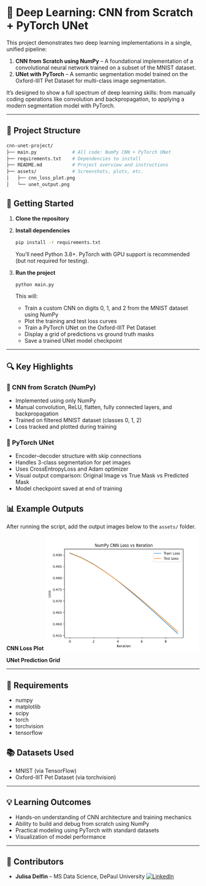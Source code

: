 # 🧠 Deep Learning: CNN from Scratch + PyTorch UNet

This project demonstrates two deep learning implementations in a single, unified pipeline:

1. **CNN from Scratch using NumPy** – A foundational implementation of a convolutional neural network trained on a subset of the MNIST dataset.
2. **UNet with PyTorch** – A semantic segmentation model trained on the Oxford-IIIT Pet Dataset for multi-class image segmentation.

It’s designed to show a full spectrum of deep learning skills: from manually coding operations like convolution and backpropagation, to applying a modern segmentation model with PyTorch.

---

## 📁 Project Structure

```bash
cnn-unet-project/
├── main.py             # All code: NumPy CNN + PyTorch UNet
├── requirements.txt    # Dependencies to install
├── README.md           # Project overview and instructions
├── assets/             # Screenshots, plots, etc.
│   ├── cnn_loss_plot.png
│   └── unet_output.png
```
## 🚀 Getting Started

1. **Clone the repository**

2. **Install dependencies**
    ```bash
    pip install -r requirements.txt
    ```
    You’ll need Python 3.8+. PyTorch with GPU support is recommended (but not required for testing).

3. **Run the project**
    ```bash
    python main.py
    ```
    This will:
    - Train a custom CNN on digits 0, 1, and 2 from the MNIST dataset using NumPy
    - Plot the training and test loss curves
    - Train a PyTorch UNet on the Oxford-IIIT Pet Dataset
    - Display a grid of predictions vs ground truth masks
    - Save a trained UNet model checkpoint

---

## 🔍 Key Highlights

### 🧮 CNN from Scratch (NumPy)
- Implemented using only NumPy
- Manual convolution, ReLU, flatten, fully connected layers, and backpropagation
- Trained on filtered MNIST dataset (classes 0, 1, 2)
- Loss tracked and plotted during training

### 🎯 PyTorch UNet
- Encoder–decoder structure with skip connections
- Handles 3-class segmentation for pet images
- Uses CrossEntropyLoss and Adam optimizer
- Visual output comparison: Original Image vs True Mask vs Predicted Mask
- Model checkpoint saved at end of training

## 📊 Example Outputs

After running the script, add the output images below to the `assets/` folder.

**CNN Loss Plot**
<img src="assets/cnn_loss_plot.png" width="400">

**UNet Prediction Grid**

---

## 🧰 Requirements

- numpy  
- matplotlib  
- scipy  
- torch  
- torchvision  
- tensorflow  

## 📚 Datasets Used

- MNIST (via TensorFlow)
- Oxford-IIIT Pet Dataset (via torchvision)

---

## 💡 Learning Outcomes

- Hands-on understanding of CNN architecture and training mechanics
- Ability to build and debug from scratch using NumPy
- Practical modeling using PyTorch with standard datasets
- Visualization of model performance

---

## 👥 Contributors

- **Julisa Delfin** – MS Data Science, DePaul University
[![LinkedIn](https://img.shields.io/badge/LinkedIn-0077B5?style=flat&logo=linkedin&logoColor=white)](https://www.linkedin.com/in/julisadelfin/) 

